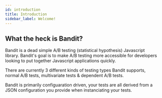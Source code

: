 ```yaml
---
id: introduction
title: Introduction
sidebar_label: Welcome!
---
```


## What the heck is Bandit?

Bandit is a dead simple A/B testing (statistical hypothesis) Javascript library. Bandit's goal is to make A/B testing more accessible for developers looking to put together Javascript applications quickly.

There are currently 3 different kinds of testing types Bandit supports, normal A/B tests, multivariate tests & dependent A/B tests.

Bandit is primarily configuaration driven, your tests are all derived from a JSON configuration you provide when instanciating your tests.
